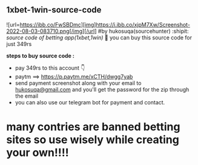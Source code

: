 ## 1xbet-1win-source-code

![url=https://ibb.co/FwSBDmc][img]https://i.ibb.co/xjpM7Xw/Screenshot-2022-08-03-083710.png[/img][/url]
#by hukosuqa(sourcehunter) :shipit:
*source code of betting app(1xbet,1win)* :space_invader:
you can buy this source code for just 349rs

**steps to buy source code :**

- pay 349rs to this account 👇
- paytm ==> https://p.paytm.me/xCTH/dwgg7yab 
- send payment screenshot along with your email to hukosuqa@gmail.com and you'll get the password for the zip through the email
- you can also use our telegram bot for payment and contact.

# many contries are banned betting sites so use wisely while creating your own!!!!
